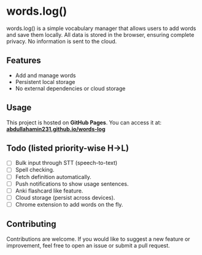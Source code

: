 # words.log()

words.log() is a simple vocabulary manager that allows users to add words and save them locally. All data is stored in the browser, ensuring complete privacy. No information is sent to the cloud.

## Features
- Add and manage words
- Persistent local storage
- No external dependencies or cloud storage

## Usage
This project is hosted on **GitHub Pages**. You can access it at:
**[abdullahamin231.github.io/words-log](https://abdullahamin231.github.io/words-log/)**

## Todo (listed priority-wise H->L)
- [ ] Bulk input through STT (speech-to-text)
 - [ ] Spell checking.
 - [ ] Fetch definition automatically.
- [ ] Push notifications to show usage sentences.
- [ ] Anki flashcard like feature.
- [ ] Cloud storage (persist across devices).
- [ ] Chrome extension to add words on the fly.

## Contributing
Contributions are welcome. If you would like to suggest a new feature or improvement, feel free to open an issue or submit a pull request.

